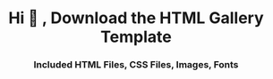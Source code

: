 <h1 align="center">Hi 👋 , Download the HTML Gallery Template</h1>
<h3 align="center"> Included	HTML Files, CSS Files, Images, Fonts</h3>
<h4 align="center"></h4>


